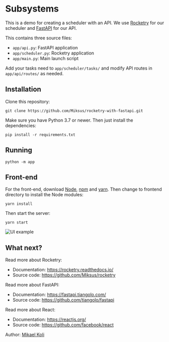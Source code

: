 # Subsystems

This is a demo for creating a scheduler with an API.
We use [Rocketry](https://rocketry.readthedocs.io/)
for our scheduler and [FastAPI](https://fastapi.tiangolo.com/)
for our API.

This contains three source files:

- ``app/api.py``: FastAPI application
- ``app/scheduler.py``: Rocketry application
- ``app/main.py``: Main launch script

Add your tasks need to ``app/scheduler/tasks/`` and 
modify API routes in ``app/api/routes/`` as needed.

## Installation

Clone this repository:

```console
git clone https://github.com/Miksus/rocketry-with-fastapi.git
```

Make sure you have Python 3.7 or newer.
Then just install the dependencies:

```console
pip install -r requirements.txt
```

## Running

```console
python -m app
```

## Front-end

For the front-end, download [Node](https://nodejs.org/en/), [npm](https://www.npmjs.com/) and [yarn](https://classic.yarnpkg.com).
Then change to frontend directory to install the Node modules:

```npm
yarn install
```

Then start the server:

```npm
yarn start
```

![UI example](https://github.com/Miksus/rocketry-with-fastapi/blob/master/docs/demo.gif)

## What next?

Read more about Rocketry:

- Documentation: https://rocketry.readthedocs.io/
- Source code: https://github.com/Miksus/rocketry

Read more about FastAPI:

- Documentation: https://fastapi.tiangolo.com/
- Source code: https://github.com/tiangolo/fastapi

Read more about React:

- Documentation: https://reactjs.org/
- Source code: https://github.com/facebook/react


Author: [Mikael Koli](https://github.com/Miksus)